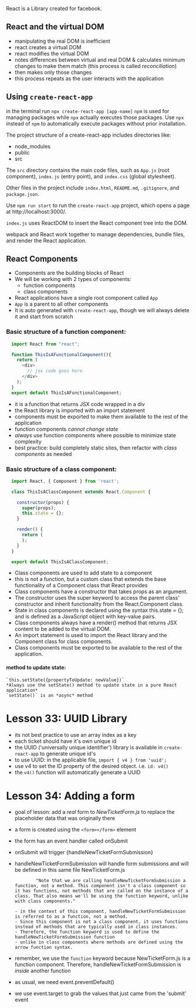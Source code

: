 React is a Library created for facebook.

## React and the virtual DOM
  - manipulating the real DOM is inefficient
  - react creates a virtual DOM
  - react modifies the virtual DOM
  - notes differences between virtual and real DOM & calculates minimum changes to make them match (this process is called *reconciliation*)
  - then makes only those changes
  - this process repeats as the user interacts with the application

## Using `create-react-app`
  in the terminal run `npx create-react-app [app-name]`
  `npm` is used for managing packages while `npx` actually executes those packages.
  Use `npx` instead of `npm` to automatically execute packages without prior installation.

  The project structure of a create-react-app includes directories like: 
  - node_modules 
  - public
  - src

  The `src` directory contains the main code files, such as `App.js` (root component), `index.js` (entry point), and `index.css` (global stylesheet).

  Other files in the project include `index.html`, `README.md`, `.gitignore`, and `package.json`.

  Use `npm run start` to run the `create-react-app` project, which opens a page at http://localhost:3000/.

  `index.js` uses ReactDOM to insert the React component tree into the DOM.

  webpack and React work together to manage dependencies, bundle files, and render the React application.

## React Components
  - Components are the building blocks of React
  - We will be working with 2 types of components:
    - function components
    - class components
  - React applications have a single root component called `App`
  - `App` is a parent to all other components
  - It is auto generated with `create-react-app`, though we will always delete it and start from scratch

### Basic structure of a function component:
  ```js
    import React from "react";

    function ThisIsAFunctionalComponent(){
      return (
        <div>
          // jsx code goes here
        </div>
      );
    }
    export default ThisIsAFunctionalComponent;
  ```

  - it is a function that returns JSX code wrapped in a div
  - the React library is imported with an import statement
  - components must be exported to make them available to the rest of the application
  - function components *cannot change state*
  - *always* use function components where possible to minimize state complexity
  - best practice: build completely static sites, then refactor with *class components* as needed

### Basic structure of a class component:
  ```js
    import React, { Component } from 'react';

    class ThisIsAClassComponent extends React.Component {

      constructor(props) {
        super(props);
        this.state = {};
      }

      render() {
        return (
        );
      }
    }

    export default ThisIsAClassComponent;
  ```
  - Class components are used to add state to a component
  - this is not a function, but a custom class that extends the base functionality of a Component class that React provides
  - Class components have a constructor that takes props as an argument.
  - The constructor uses the super keyword to access the parent class' constructor and inherit functionality from the React.Component class.
  - State in class components is declared using the syntax this.state = {}; and is defined as a JavaScript object with key-value pairs.
  - Class components always have a render() method that returns JSX content to be added to the virtual DOM.
  - An import statement is used to import the React library and the Component class for class components.
  - Class components must be exported to be available to the rest of the application.

  #### method to update state:
    `this.setState({propertyToUpdate: newValue})`
    *Always use the setState() method to update state in a pure React application*
    `setState()` is an *async* method




# Lesson 33: UUID Library
  - its not best practice to use an array index as a key
  - each ticket should have it's own unique id
  - the UUID ('universally unique identifier') library is available in `create-react-app` to generate unique id's
  - to use UUID: in the applicable file, `import { v4 } from 'uuid';`
  - use v4 to set the ID property of the desired object. i.e. `id: v4()`
  - the `v4()` function will automatically generate a UUID

# Lesson 34: Adding a form
  - goal of lesson: add a *real* form to *NewTicketForm.js* to replace the placeholder data that was originally there
  - a form is created using the `<form></form>` element
  - the form has an event handler called onSubmit
  - onSubmit will trigger {handleNewTicketFormSubmission}
  - handleNewTicketFormSubmission will handle form submissions and will be defined in this same file NewTicketForm.js

                "Note that we are calling handleNewTicketFormSubmission a function, not a method. This component isn't a class component so it has functions, not methods that are called on the instance of a class. That also means we'll be using the function keyword, unlike with class components."

        - in the context of this component, handleNewTicketFormSubmission is referred to as a function, not a method.
        - Since this component is not a class component, it uses functions instead of methods that are typically used in class instances.
        - Therefore, the function keyword is used to define the handleNewTicketFormSubmission function 
        - unlike in class components where methods are defined using the arrow function syntax.
  
  - remember, we use the `function` keyword because NewTicketForm.js is a function component. Therefore, handleNewTicketFormSubmission is *inside* another function 
  - as usual, we need event.preventDefault()
  - we use event.target to grab the values that just came from the 'submit' event



